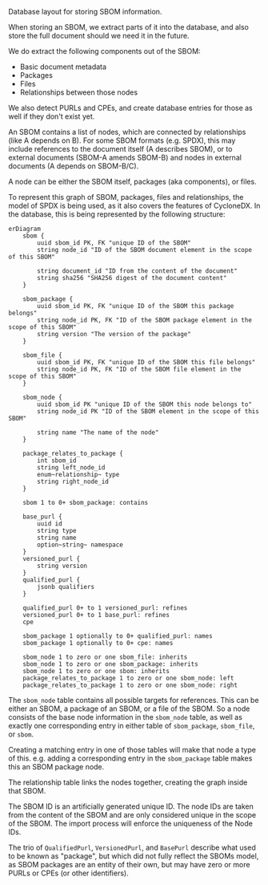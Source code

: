 Database layout for storing SBOM information.

When storing an SBOM, we extract parts of it into the database, and also store the full document should we need it in
the future.

We do extract the following components out of the SBOM:

* Basic document metadata
* Packages
* Files
* Relationships between those nodes

We also detect PURLs and CPEs, and create database entries for those as well if they don't exist yet.

An SBOM contains a list of nodes, which are connected by relationships (like A depends on B). For some SBOM formats
(e.g. SPDX), this may include references to the document itself (A describes SBOM), or to external documents
(SBOM-A amends SBOM-B) and nodes in external documents (A depends on SBOM-B/C).

A node can be either the SBOM itself, packages (aka components), or files.

To represent this graph of SBOM, packages, files and relationships, the model of SPDX is being used, as it also covers
the features of CycloneDX. In the database, this is being represented by the following structure:

```mermaid
erDiagram
    sbom {
        uuid sbom_id PK, FK "unique ID of the SBOM"
        string node_id "ID of the SBOM document element in the scope of this SBOM"

        string document_id "ID from the content of the document"
        string sha256 "SHA256 digest of the document content"
    }

    sbom_package {
        uuid sbom_id PK, FK "unique ID of the SBOM this package belongs"
        string node_id PK, FK "ID of the SBOM package element in the scope of this SBOM"
        string version "The version of the package"
    }

    sbom_file {
        uuid sbom_id PK, FK "unique ID of the SBOM this file belongs"
        string node_id PK, FK "ID of the SBOM file element in the scope of this SBOM"
    }

    sbom_node {
        uuid sbom_id PK "unique ID of the SBOM this node belongs to"
        string node_id PK "ID of the SBOM element in the scope of this SBOM"
        
        string name "The name of the node"
    }

    package_relates_to_package {
        int sbom_id
        string left_node_id
        enum~relationship~ type
        string right_node_id
    }

    sbom 1 to 0+ sbom_package: contains

    base_purl {
        uuid id
        string type
        string name
        option~string~ namespace
    }
    versioned_purl {
        string version
    }
    qualified_purl {
        jsonb qualifiers
    }

    qualified_purl 0+ to 1 versioned_purl: refines
    versioned_purl 0+ to 1 base_purl: refines
    cpe

    sbom_package 1 optionally to 0+ qualified_purl: names
    sbom_package 1 optionally to 0+ cpe: names

    sbom_node 1 to zero or one sbom_file: inherits
    sbom_node 1 to zero or one sbom_package: inherits
    sbom_node 1 to zero or one sbom: inherits
    package_relates_to_package 1 to zero or one sbom_node: left
    package_relates_to_package 1 to zero or one sbom_node: right
```

The `sbom_node` table contains all possible targets for references. This can be either an SBOM, a package of an SBOM, or
a file of the SBOM. So a node consists of the base node information in the `sbom_node` table, as well as exactly one
corresponding entry in either table of `sbom_package`, `sbom_file`, or `sbom`.

Creating a matching entry in one of those tables will make that node a type of this. e.g. adding a corresponding entry
in the `sbom_package` table makes this an SBOM package node.

The relationship table links the nodes together, creating the graph inside that SBOM.

The SBOM ID is an artificially generated unique ID. The node IDs are taken from the content of the SBOM and are only
considered unique in the scope of the SBOM. The import process will enforce the uniqueness of the Node IDs.

The trio of `QualifiedPurl`, `VersionedPurl`, and `BasePurl` describe what used to be known as "package", but which did
not fully reflect the SBOMs model, as SBOM packages are an entity of their own, but may have zero or more PURLs or
CPEs (or other identifiers).
